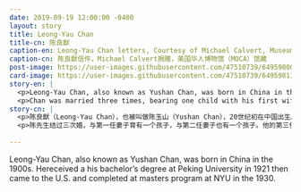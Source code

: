 ```yaml
---
date: 2019-09-19 12:00:00 -0400
layout: story
title: Leong-Yau Chan
title-cn: 陈良猷
caption-en: Leong-Yau Chan letters, Courtesy of Michael Calvert, Museum of Chinese in America (MOCA) Collection
caption-cn: 陈良猷信件，Michael Calvert捐赠，美国华人博物馆（MOCA）馆藏
post-image: https://user-images.githubusercontent.com/47510739/64959800-ed863880-d85f-11e9-85c0-7f7f09efdbfc.jpg
card-image: https://user-images.githubusercontent.com/47510739/64959811-f37c1980-d85f-11e9-9058-913f2d0fd5eb.jpg
story-en: |
  <p>Leong-Yau Chan, also known as Yushan Chan, was born in China in the 1900s.  Hereceived a his bachelor’s degree at Peking University in 1921 then came to the U.S. and completed at masters program at NYU in the 1930. He was appointed as a professor at National Zhongshan University in 1931 and served in several important positions in the Kuomingtang's military forces. He returned to the U.S. in the early 1940s and lectured at NYU from 1941-43, during which time he was also the secretary of "The Chinese Military Mission to U.S.” Chan would later run the Chinese American World Publishing Corp in New York’s Chinatown.</p>
  <p>Chan was married three times, bearing one child with his first wife and one child with his second wife. He was married to his third wife, the aunt of the collection’s donor, for forty-two years. In the collection are a series of letters from his second wife, King-Fong.   In her letters, she speaks sorrowfully of their separation across Hong Kong and Washington D.C. and tells him about the things their baby daughter has been doing, such as starting to eat rice. Fang also wrote a short autobiography, describing how she and Chan fell for each other, fled to Hong Kong to marry when the Japanese conquered Guangzhou, and began the process of bringing Fang and their children to the U.S. until the bombing of the Kai Tak Airport of hong kong dashed her dreams of reuniting with her husband.</p>
story-cn: |
  <p>陈良猷（Leong-Yau Chan），也被叫做陈玉山（Yushan Chan），20世纪初在中国出生。1921年，他在北京大学获得学士学位，随后来到美国，1930年在纽约大学完成硕士课程。1931年担任国立中山大学教授，在国民党军队中担任要职。上世纪40年代初，他回到美国，并于1941年至1943年在纽约大学授课，在此期间，他还担任中国军队驻美使团（The Chinese Military Mission to U.S.）的秘书。他后来在纽约唐人街开办了美国华人世界出版公司（Chinese American World Publishing Corp）。</p>
  <p>陈先生结过三次婚，与第一任妻子育有一个孩子，与第二任妻子也有一个孩子。他的第三任妻子是该馆藏捐赠者的姑妈，他与第三任妻子结婚42年。该馆藏中有他第二任妻子琼芳（Fang）发来的一系列信件。信中，她悲伤地谈到了他们在香港和华盛顿两地的分离，并告诉他他年幼的女儿的事情，比如开始吃米饭了等等。琼芳还写了一个短短的自传，描述她和陈先生是如何爱上对方，当日军占领广州的时候，他们逃到香港结婚，以及陈先生开始准备把琼芳和他们的孩子们一起带到美国，直到香港启德机场被轰炸破坏了她与丈夫团聚的梦想。</p>
  
---
```

Leong-Yau Chan, also known as Yushan Chan, was born in China in the 1900s.  Hereceived a his bachelor’s degree at Peking University in 1921 then came to the U.S. and completed at masters program at NYU in the 1930.
